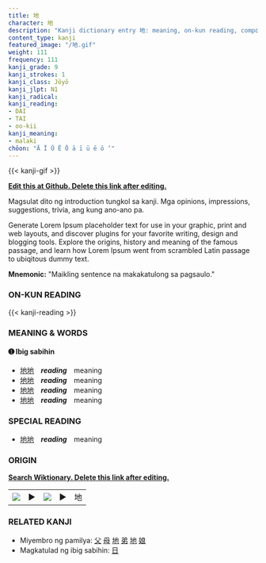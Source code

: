 ```yaml
---
title: 地
character: 地
description: "Kanji dictionary entry 地: meaning, on-kun reading, compounds, origin, related kanji"
content_type: kanji
featured_image: "/地.gif"
weight: 111
frequency: 111
kanji_grade: 9
kanji_strokes: 1
kanji_class: Jōyō
kanji_jlpt: N1
kanji_radical: 
kanji_reading: 
- DAI
- TAI
- oo-kii
kanji_meaning:
- malaki
chōon: "Ā Ī Ū Ē Ō ā ī ū ē ō ’"
---
```

[//]: # (Don't edit the line below. Kanji animated GIF code is automatically generated.)
{{< kanji-gif >}}

[//]: # (Edit below this line.)

**[Edit this at Github. Delete this link after editing.](https://github.com/tim0g/tim/tree/main/content/kanji/地/index.md)**

Magsulat dito ng introduction tungkol sa kanji. Mga opinions, impressions, suggestions, trivia, ang kung ano-ano pa.

Generate Lorem Ipsum placeholder text for use in your graphic, print and web layouts, and discover plugins for your favorite writing, design and blogging tools. Explore the origins, history and meaning of the famous passage, and learn how Lorem Ipsum went from scrambled Latin passage to ubiqitous dummy text.
 
**Mnemonic:** "Maikling sentence na makakatulong sa pagsaulo."

### ON-KUN READING

[//]: # (Don't edit the line below. ON-KUN READING code is automatically generated.)
{{< kanji-reading >}}

### MEANING & WORDS

#### ➊ **Ibig sabihin**
  - [地](../地)[地](../地)　***reading***　meaning
  - [地](../地)[地](../地)　***reading***　meaning
  - [地](../地)[地](../地)　***reading***　meaning
  - [地](../地)[地](../地)　***reading***　meaning

### SPECIAL READING
  - [地](../地)[地](../地)　***reading***　meaning

### ORIGIN

**[Search Wiktionary. Delete this link after editing.](https://wiktionary.org/wiki/地)**
<table class="kanji-table"><tr><td>
<img src="60px-地-bronze.svg.png">
</td><td>▶</td><td>
<img src="60px-地-oracle.svg.png">
</td><td>▶</td>
<td class="kanji-origin">地</td>
</tr></table>

### RELATED KANJI
- Miyembro ng pamilya: [父](../父) [母](../母) [地](../地) [弟](../弟) [地](../地) [娘](../娘)
- Magkatulad ng ibig sabihin: [日](../日)
